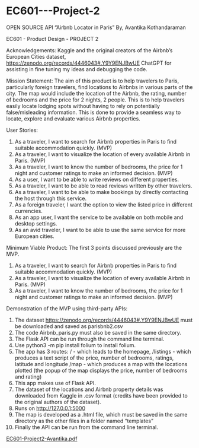 # EC601---Project-2

OPEN SOURCE API “Airbnb Locator in Paris”
By,
Avantika Kothandaraman

EC601 - Product Design - PROJECT 2

Acknowledgements:
Kaggle and the original creators of the Airbnb’s European Cities dataset,
https://zenodo.org/records/4446043#.Y9Y9ENJBwUE
ChatGPT for assisting in fine tuning my ideas and debugging the code.

Mission Statement:
The aim of this product is to help travelers to Paris, particularly foreign travelers, find locations to Airbnbs in various parts of the city. The map would include the location of the 
Airbnb, the rating, number of bedrooms and the price for 2 nights, 2 people. This is to help travelers easily locate lodging spots without having to rely on potentially false/misleading 
information. This is done to provide a seamless way to locate, explore and evaluate various Airbnb properties.

User Stories:
1. As a traveler, I want to search for Airbnb properties in Paris to find suitable accommodation quickly. (MVP)
2. As a traveler, I want to visualize the location of every available Airbnb in Paris. (MVP)
3. As a traveler, I want to know the number of bedrooms, the price for 1 night and customer
ratings to make an informed decision. (MVP)
4. As a user, I want to be able to write reviews on different properties.
5. As a traveler, I want to be able to read reviews written by other travelers.
6. As a traveler, I want to be able to make bookings by directly contacting the host through
this service.
7. As a foreign traveler, I want the option to view the listed price in different currencies.
8. As an app user, I want the service to be available on both mobile and desktop settings.
9. As an avid traveler, I want to be able to use the same service for more European cities.
 
Minimum Viable Product:
The first 3 points discussed previously are the MVP.
1. As a traveler, I want to search for Airbnb properties in Paris to find suitable accommodation quickly. (MVP)
2. As a traveler, I want to visualize the location of every available Airbnb in Paris. (MVP)
3. As a traveler, I want to know the number of bedrooms, the price for 1 night and customer ratings to make an informed decision. (MVP)

Demonstration of the MVP using third-party APIs:
1. The dataset https://zenodo.org/records/4446043#.Y9Y9ENJBwUE must be downloaded and saved as parisbnb2.csv
2. The code Airbnb_paris.py must also be saved in the same directory.
3. The Flask API can be run through the command line terminal.
4. Use python3 -m pip install folium to install folium.
5. The app has 3 routes:
/ - which leads to the homepage,
/listings - which produces a text script of the price, number of bedrooms, ratings, latitude and longitude
/map - which produces a map with the locations plotted (the popup of the map displays the price, number of bedrooms and rating)
6. This app makes use of Flask API.
7. The dataset of the locations and Airbnb property details was downloaded from Kaggle in
.csv format (credits have been provided to the original authors of the dataset).
8. Runs on http://127.0.0.1:5000
9. The map is developed as a .html file, which must be saved in the same directory as the
other files in a folder named “templates”
10. Finally the API can be run from the command line terminal.

[EC601-Project2-Avantika.pdf](https://github.com/avantika747/EC601---Project-2/files/13540883/EC601-Project2-Avantika.pdf)
